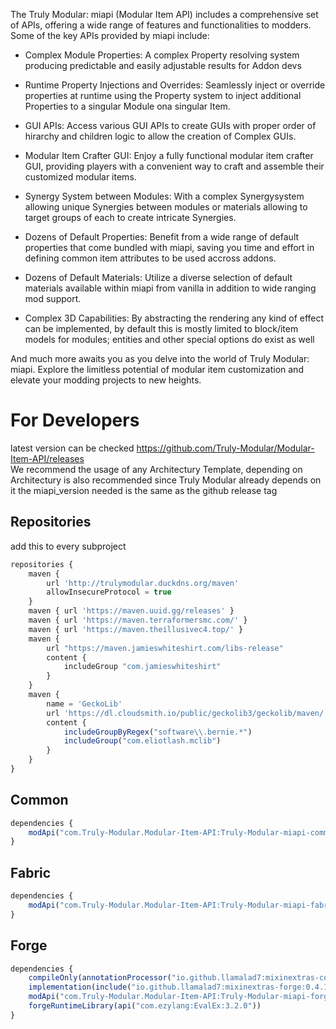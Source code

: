 The Truly Modular: miapi (Modular Item API) includes a comprehensive set of APIs, offering a wide range of features and functionalities to modders. Some of the key APIs provided by miapi include:

- Complex Module Properties: A complex Property resolving system producing predictable and easily adjustable results for Addon devs

- Runtime Property Injections and Overrides: Seamlessly inject or override properties at runtime using the Property system to inject additional Properties to a singular Module ona singular Item.

- GUI APIs: Access various GUI APIs to create GUIs with proper order of hirarchy and children logic to allow the creation of Complex GUIs.

- Modular Item Crafter GUI: Enjoy a fully functional modular item crafter GUI, providing players with a convenient way to craft and assemble their customized modular items.

- Synergy System between Modules: With a complex Synergysystem allowing unique Synergies between modules or materials allowing to target groups of each to create intricate Synergies.

- Dozens of Default Properties: Benefit from a wide range of default properties that come bundled with miapi, saving you time and effort in defining common item attributes to be used accross addons.

- Dozens of Default Materials: Utilize a diverse selection of default materials available within miapi from vanilla in addition to wide ranging mod support.

- Complex 3D Capabilities: By abstracting the rendering any kind of effect can be implemented, by default this is mostly limited to block/item models for modules; entities and other special options do exist as well

And much more awaits you as you delve into the world of Truly Modular: miapi. Explore the limitless potential of modular item customization and elevate your modding projects to new heights.

# For Developers
latest version can be checked https://github.com/Truly-Modular/Modular-Item-API/releases  
We recommend the usage of any Architectury Template, depending on Architectury is also recommended since Truly Modular already depends on it
the miapi_version needed is the same as the github release tag
## Repositories
add this to every subproject
```js
repositories {
    maven {
        url 'http://trulymodular.duckdns.org/maven'
        allowInsecureProtocol = true
    }
    maven { url 'https://maven.uuid.gg/releases' }
    maven { url 'https://maven.terraformersmc.com/' }
    maven { url 'https://maven.theillusivec4.top/' }
    maven {
        url "https://maven.jamieswhiteshirt.com/libs-release"
        content {
            includeGroup "com.jamieswhiteshirt"
        }
    }
    maven {
        name = 'GeckoLib'
        url 'https://dl.cloudsmith.io/public/geckolib3/geckolib/maven/'
        content {
            includeGroupByRegex("software\\.bernie.*")
            includeGroup("com.eliotlash.mclib")
        }
    }
}
```
## Common
```js
dependencies {
    modApi("com.Truly-Modular.Modular-Item-API:Truly-Modular-miapi-common:${rootProject.miapi_version}-${rootProject.minecraft_version}")
}
```
## Fabric
```js
dependencies {
    modApi("com.Truly-Modular.Modular-Item-API:Truly-Modular-miapi-fabric:${rootProject.miapi_version}-${rootProject.minecraft_version}")
}
```
## Forge
```js
dependencies {
    compileOnly(annotationProcessor("io.github.llamalad7:mixinextras-common:0.4.1"))
    implementation(include("io.github.llamalad7:mixinextras-forge:0.4.1"))
    modApi("com.Truly-Modular.Modular-Item-API:Truly-Modular-miapi-forge:${rootProject.miapi_version}-${rootProject.minecraft_version}")
    forgeRuntimeLibrary(api("com.ezylang:EvalEx:3.2.0"))
}
```
